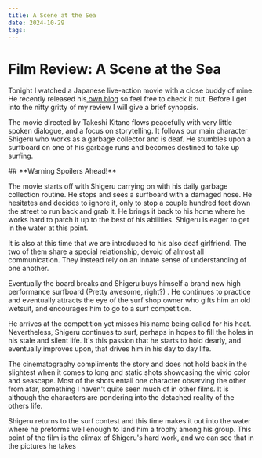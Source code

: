 ```yaml
---
title: A Scene at the Sea
date: 2024-10-29
tags:
---
```


# Film Review: A Scene at the Sea

Tonight I watched a Japanese live-action movie with a close buddy of mine. He recently released his[ own blog](https://www.ericbuecklers.studio/blog) so feel free to check it out. Before I get into the nitty gritty of my review I will give a brief synopsis. 

The movie directed by Takeshi Kitano flows peacefully with very little spoken dialogue, and a focus on storytelling. It follows our main character Shigeru who works as a garbage collector and is deaf. He stumbles upon a surfboard on one of his garbage runs and becomes destined to take up surfing. 

<CustomImage src="https://raw.githubusercontent.com/michael-kudrik/BlogPosts/refs/heads/main/images/SeaScene/SceneAtTheSea1.jpg" alt="Image of shoreline during surf contest"/>
## **Warning Spoilers Ahead!**

The movie starts off with Shigeru carrying on with his daily garbage collection routine. He stops and sees a surfboard with a damaged nose. He hesitates and decides to ignore it, only to stop a couple hundred feet down the street to run back and grab it. He brings it back to his home where he works hard to patch it up to the best of his abilities. Shigeru is eager to get in the water at this point.

It is also at this time that we are introduced to his also deaf girlfriend. The two of them share a special relationship, devoid of almost all communication. They instead rely on an innate sense of understanding of one another. 

<CustomImage src="https://raw.githubusercontent.com/michael-kudrik/BlogPosts/refs/heads/main/images/SeaScene/ShigeruAndGirl.png" alt="Shigeru and his girlfriend"/>
  
Eventually the board breaks and Shigeru buys himself a brand new high performance surfboard (Pretty awesome, right?) .  He continues to practice and eventually attracts the eye of the surf shop owner who gifts him an old wetsuit, and encourages him to go to a surf competition. 

He arrives at the competition yet misses his name being called for his heat. Nevertheless, Shigeru continues to surf, perhaps in hopes to fill the holes in his stale and silent life. It's this passion that he starts to hold dearly, and eventually improves upon, that drives him in his day to day life.

The cinematography compliments the story and does not hold back in the slightest when it comes to long and static shots showcasing the vivid color and seascape. Most of the shots entail one character observing the other from afar, something I haven't quite seen much of in other films. It is although the characters are pondering into the detached reality of the others life. 

Shigeru returns to the surf contest and this time makes it out into the water where he preforms well enough to land him a trophy among his group. This point of the film is the climax of Shigeru's hard work, and we can see that in the pictures he takes 